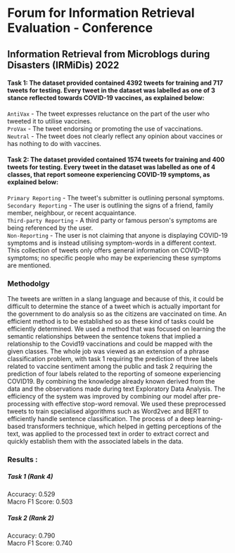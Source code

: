 # Forum for Information Retrieval Evaluation - Conference

## Information Retrieval from Microblogs during Disasters (IRMiDis) 2022

#### Task 1: The dataset provided contained 4392 tweets for training and 717 tweets for testing. Every tweet in the dataset was labelled as one of 3 stance reflected towards COVID-19 vaccines, as explained below: <br>
`AntiVax` - The tweet expresses reluctance on the part of the user who tweeted it to utilise vaccines. <br>
`ProVax` - The tweet endorsing or promoting the use of vaccinations. <br>
`Neutral` - The tweet does not clearly reflect any opinion about vaccines or has nothing to do with vaccines. <br>

#### Task 2: The dataset provided contained 1574 tweets for training and 400 tweets for testing. Every tweet in the dataset was labelled as one of 4 classes, that report someone experiencing COVID-19 symptoms, as explained below: <br>
`Primary Reporting` - The tweet's submitter is outlining personal symptoms. <br>
`Secondary Reporting` - The user is outlining the signs of a friend, family member, neighbour, or recent acquaintance. <br>
`Third-party Reporting` - A third party or famous person's symptoms are being referenced by the user. <br>
`Non-Reporting` - The user is not claiming that anyone is displaying COVID-19 symptoms and is instead utilising symptom-words in a different context. This collection of tweets only offers general information on COVID-19 symptoms; no specific people who may be experiencing these symptoms are mentioned. <br>


### Methodolgy
The tweets are written in a slang language and because of this, it could be difficult to determine the stance of a tweet which is actually important for the government to do analysis so as the citizens are vaccinated on time. An efficient method is to be established so as these kind of tasks could be efficiently determined.
We used a method that was focused on learning the semantic relationships between the sentence tokens that implied a relationship to the Covid19 vaccinations and could be mapped with the given classes. The whole job was viewed as an extension of a phrase classification problem, with task 1 requiring the prediction of three labels related to vaccine sentiment among the public and task 2 requiring the prediction of four labels related to the reporting of someone experiencing COVID19. By combining the knowledge already known derived from the data and the observations made during text Exploratory Data Analysis. The efficiency of the system was improved by combining our model after pre-processing with effective stop-word removal. We used these preprocessed tweets to train specialised algorithms such as Word2vec and BERT to efficiently handle sentence classification. The process of a deep learning-based transformers technique, which helped in getting perceptions of the text, was applied to the processed text in order to extract correct and quickly establish them with the associated labels in the data. 

### Results :

##### Task 1 (Rank 4)
Accuracy: 0.529 <br>
Macro F1 Score:  0.503 <br>

##### Task 2 (Rank 2)
Accuracy:  0.790 <br>
Macro F1 Score:  0.740
